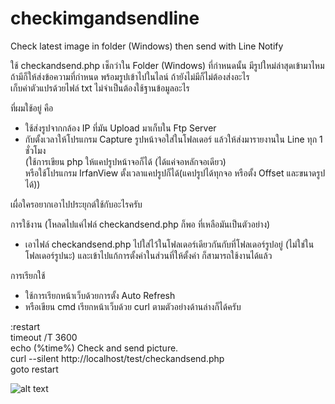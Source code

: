 # checkimgandsendline
Check latest image in folder (Windows) then send with Line Notify

ใช้ checkandsend.php เช็กว่าใน Folder (Windows) ที่กำหนดนั้น มีรูปใหม่ล่าสุดเข้ามาไหม<br/>
ถ้ามีก็ให้ส่งข้อความที่กำหนด พร้อมรูปเข้าไปในไลน์ ถ้ายังไม่มีก็ไม่ต้องส่งอะไร<br/>
เก็บค่าตัวแปรด้วยไฟล์ txt ไม่จำเป็นต้องใช้ฐานข้อมูลอะไร<br/>

ที่ผมใช้อยู่ คือ 
- ใช้ส่งรูปจากกล้อง IP ที่มัน Upload มาเก็บใน Ftp Server 
- กับตั้งเวลาให้โปรแกรม Capture รูปหน้าจอใส่ในโฟลเดอร์ แล้วให้ส่งมารายงานใน Line ทุก 1 ชั่วโมง<br/>
(ใช้การเขียน php ให้แคปรูปหน้าจอก็ได้ (ได้แค่จอหลักจอเดียว)<br/>
หรือใช้โปรแกรม IrfanView ตั้งเวลาแคปรูปก็ได้(แคปรูปได้ทุกจอ หรือตั้ง Offset และขนาดรูปได้))

เผื่อใครอยากเอาไปประยุกต์ใช้กับอะไรครับ

การใช้งาน (โหลดไปแค่ไฟล์ checkandsend.php ก็พอ ที่เหลือมันเป็นตัวอย่าง)
- เอาไฟล์ checkandsend.php ไปใส่ไว้ในโฟลเดอร์เดียวกันกับที่โฟลเดอร์รูปอยู่ (ไม่ใช่ในโฟลเดอร์รูปนะ) และเข้าไปแก้การตั้งค่าในส่วนที่ให้ตั้งค่า ก็สามารถใช้งานได้แล้ว

การเรียกใช้
- ใช้การเรียกหน้าเว็บด้วยการตั้ง Auto Refresh 
- หรือเขียน cmd เรียกหน้าเว็บด้วย curl ตามตัวอย่างด้านล่างก็ได้ครับ

:restart<br/>
timeout /T 3600<br/>
echo (%time%) Check and send picture.<br/>
curl --silent http://localhost/test/checkandsend.php<br/>
goto restart<br/>

![alt text](https://raw.githubusercontent.com/superogira/checkimgandsendline/master/checkimgandsendline_readme.jpg)
